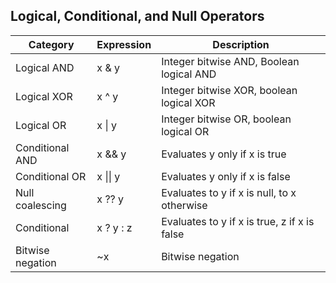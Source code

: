## Logical, Conditional, and Null Operators
Category     | Expression   | Description
------------ | -------------| ------------
Logical AND | x & y |	Integer bitwise AND, Boolean logical AND
Logical XOR | x ^ y | Integer bitwise XOR, boolean logical XOR
Logical OR | x \| y	| Integer bitwise OR, boolean logical OR
Conditional AND | x && y | Evaluates y only if x is true
Conditional OR | x \|\| y | Evaluates y only if x is false
Null coalescing | x ?? y | Evaluates to y if x is null, to x otherwise
Conditional | x ? y : z | Evaluates to y if x is true, z if x is false
Bitwise negation | ~x | Bitwise negation
